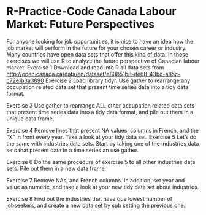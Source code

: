 # R-Practice-Code Canada Labour Market: Future Perspectives
For anyone looking for job opportunities, it is nice to have an idea how the job market will perform in the future for your chosen career or industry. Many countries have open data sets that offer this kind of data. In these exercises we will use R to analyze the future perspective of Canadian labour market.
Exercise 1
Download and read into R all data sets from
http://open.canada.ca/data/en/dataset/e80851b8-de68-43bd-a85c-c72e1b3a3890
Exercise 2
Load library tidyr. Use gather to rearrange any occupation related data set that present time series data into a tidy data format.

Exercise 3
Use gather to rearrange ALL other occupation related data sets that present time series data into a tidy data format, and pile out them in a unique data frame.

Exercise 4
Remove lines that present NA values, columns in French, and the “X” in front every year. Take a look at your tidy data set.
Exercise 5
Let’s do the same with industries data sets. Start by taking one of the industries data sets that present data in a time series an use gather.

Exercise 6
Do the same procedure of exercise 5 to all other industries data sets. Pile out them in a new data frame.

Exercise 7
Remove NAs, and French columns. In addition, set year and value as numeric, and take a look at your new tidy data set about industries.

Exercise 8
Find out the industries that have que lowest number of jobseekers, and create a new data set by sub setting the previous one.

